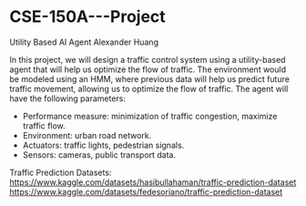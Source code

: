 # CSE-150A---Project
Utility Based AI Agent
Alexander Huang

In this project, we will design a traffic control system using a utility-based agent that will help us optimize the flow of traffic. 
The environment would be modeled using an HMM, where previous data will help us predict future traffic movement, allowing us to optimize the flow of traffic. 
The agent will have the following parameters:
- Performance measure: minimization of traffic congestion, maximize traffic flow.
- Environment: urban road network.
- Actuators: traffic lights, pedestrian signals.
- Sensors: cameras, public transport data.

Traffic Prediction Datasets:
https://www.kaggle.com/datasets/hasibullahaman/traffic-prediction-dataset
https://www.kaggle.com/datasets/fedesoriano/traffic-prediction-dataset
